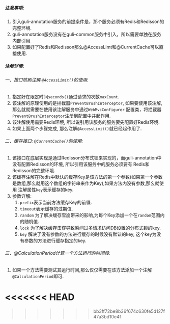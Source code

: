 ##### 注意事项:
1. 引入guli-annotation服务的前提条件是，那个服务必须有Redis和Redisson的完整环境.
2. guli-annotation服务没有在guli-common服务中引入，所以需要单独在服务内部引用. 
3. 如果配置好了Redis和Redisson那么@AccessLimt和@CurrentCache可以直接使用. 

##### 注解详情: 
###### 一、接口防刷注解 `@AccessLimit()`的使用:
1. 指定好在限定时间`seconds()`通过请求的次数`maxCount`.
2. 该注解的原理使用的是拦截器`PreventBrushInterceptor`, 如果要使用该注解,那么就就需要在使用该注解服务中通过`WebMvcConfigurer`
配置类，将拦截器`PreventBrushInterceptor`注册到配置中并起作用.
3. 该注解使用需要Redis环境, 所以说引用该服务的服务要先配置好Redis环境. 
3. 如果上面两个步骤完成, 那么注解`@AccessLimit()`就已经起作用了. 

###### 二、缓存接口: `@CurrentCache()`的使用:
1. 该接口在底层实现是通过Redisson分布式锁来实现的，而guli-annotation中没有配置Redisson的环境, 所以引用该服务中的服务必须要有
Redis和Redisson的完整环境. 
2. 该缓存注解在Redis中默认的缓存Key是该方法的第一个参数(如果第一个参数是数组,那么就用这个数组的字符串来作为Key),如果方法内没有参数,那么就使用
注解属性`key`表示缓存的key. 
3. 参数详解:
    1. `prefix`表示当前方法缓存Key的前缀. 
    2. `timeout`表示缓存的过期值.
    3. `random` 为了解决缓存雪崩带来的影响,为每个Key添加一个在`random`范围内的随机值. 
    4. `lock` 为了解决缓存击穿导致瞬间过多请求访问DB设置的分布式锁的key.
    5. `key` 解决了没有参数的方法进行缓存的时候没有默认的key, 这个key为没有参数的方法进行缓存指定的key. 

###### 三、@CalculationPeriod计算一个方法运行的时间段. 
1. 如果一个方法需要测试其运行时间,那么仅仅需要在该方法添加一个注解`@CalculationPeriod`即可. 

<<<<<<< HEAD
=======

>>>>>>> bb3ff72be8b36f674c630fe5d127f47a3bd10e4f
